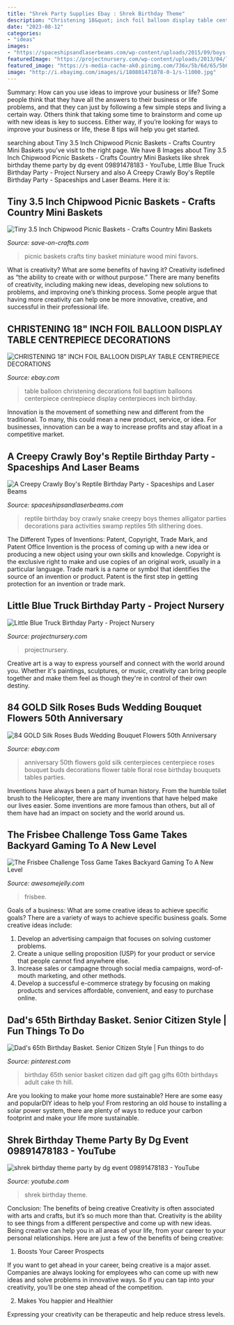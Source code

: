 ```yaml
---
title: "Shrek Party Supplies Ebay : Shrek Birthday Theme"
description: "Christening 18&quot; inch foil balloon display table centrepiece decorations"
date: "2023-08-12"
categories:
- "ideas"
images:
- "https://spaceshipsandlaserbeams.com/wp-content/uploads/2015/09/boys-reptile-birthday-party-ideas.jpg"
featuredImage: "https://projectnursery.com/wp-content/uploads/2013/04/littlebluetruckparty2-1024x983.jpg"
featured_image: "https://s-media-cache-ak0.pinimg.com/736x/5b/6d/65/5b6d65791755975cc4004b2bbccfad85--th-birthday-party-ideas--birthday.jpg"
image: "http://i.ebayimg.com/images/i/180801471078-0-1/s-l1000.jpg"
---
```



Summary: How can you use ideas to improve your business or life?
Some people think that they have all the answers to their business or life problems, and that they can just by following a few simple steps and living a certain way. Others think that taking some time to brainstorm and come up with new ideas is key to success. Either way, if you’re looking for ways to improve your business or life, these 8 tips will help you get started.

	

		
searching about Tiny 3.5 Inch Chipwood Picnic Baskets - Crafts Country Mini Baskets you've visit to the right page. We have 8 Images about Tiny 3.5 Inch Chipwood Picnic Baskets - Crafts Country Mini Baskets like shrek birthday theme party by dg event 09891478183 - YouTube, Little Blue Truck Birthday Party - Project Nursery and also A Creepy Crawly Boy&#039;s Reptile Birthday Party - Spaceships and Laser Beams. Here it is:
		
    
## Tiny 3.5 Inch Chipwood Picnic Baskets - Crafts Country Mini Baskets

<img loading=lazy src="https://d28xhcgddm1buq.cloudfront.net/product-images/picnic-baskets-miniature-3-wood-with-lids-9.jpg" onerror="this.onerror=null;this.src='https://tse4.mm.bing.net/th?id=OIP.u68LuqKTC8kuUDlvkiFG_wHaLF&amp;pid=15.1';" alt="Tiny 3.5 Inch Chipwood Picnic Baskets - Crafts Country Mini Baskets">

_Source: save-on-crafts.com_

>picnic baskets crafts tiny basket miniature wood mini favors. 

	

What is creativity? What are some benefits of having it?
Creativity isdefined as “the ability to create with or without purpose.” There are many benefits of creativity, including making new ideas, developing new solutions to problems, and improving one’s thinking process. Some people argue that having more creativity can help one be more innovative, creative, and successful in their professional life.

    
## CHRISTENING 18&quot; INCH FOIL BALLOON DISPLAY TABLE CENTREPIECE DECORATIONS

<img loading=lazy src="http://i.ebayimg.com/images/i/180801471078-0-1/s-l1000.jpg" onerror="this.onerror=null;this.src='https://tse3.mm.bing.net/th?id=OIP.m1G-eYl5mEOrHFIbtKKkSAHaI0&amp;pid=15.1';" alt="CHRISTENING 18&quot; INCH FOIL BALLOON DISPLAY TABLE CENTREPIECE DECORATIONS">

_Source: ebay.com_

>table balloon christening decorations foil baptism balloons centerpiece centrepiece display centerpieces inch birthday. 

	

Innovation is the movement of something new and different from the traditional. To many, this could mean a new product, service, or idea. For businesses, innovation can be a way to increase profits and stay afloat in a competitive market.

    
## A Creepy Crawly Boy&#039;s Reptile Birthday Party - Spaceships And Laser Beams

<img loading=lazy src="https://spaceshipsandlaserbeams.com/wp-content/uploads/2015/09/boys-reptile-birthday-party-ideas.jpg" onerror="this.onerror=null;this.src='https://tse4.mm.bing.net/th?id=OIP.W1oiApLIc1z9Aq8nz1FQ4gHaLH&amp;pid=15.1';" alt="A Creepy Crawly Boy&#039;s Reptile Birthday Party - Spaceships and Laser Beams">

_Source: spaceshipsandlaserbeams.com_

>reptile birthday boy crawly snake creepy boys themes alligator parties decorations para activities swamp reptiles 5th slithering does. 

	

The Different Types of Inventions: Patent, Copyright, Trade Mark, and Patent Office
Invention is the process of coming up with a new idea or producing a new object using your own skills and knowledge. Copyright is the exclusive right to make and use copies of an original work, usually in a particular language. Trade mark is a name or symbol that identifies the source of an invention or product. Patent is the first step in getting protection for an invention or trade mark.

    
## Little Blue Truck Birthday Party - Project Nursery

<img loading=lazy src="https://projectnursery.com/wp-content/uploads/2013/04/littlebluetruckparty2-1024x983.jpg" onerror="this.onerror=null;this.src='https://tse2.mm.bing.net/th?id=OIP.ypInye2VykZsBkzED-0IJQHaHH&amp;pid=15.1';" alt="Little Blue Truck Birthday Party - Project Nursery">

_Source: projectnursery.com_

>projectnursery. 

	

Creative art is a way to express yourself and connect with the world around you. Whether it's paintings, sculptures, or music, creativity can bring people together and make them feel as though they're in control of their own destiny.

    
## 84 GOLD Silk Roses Buds Wedding Bouquet Flowers 50th Anniversary

<img loading=lazy src="http://i.ebayimg.com/images/i/310359709183-0-1/s-l1000.jpg" onerror="this.onerror=null;this.src='https://tse3.mm.bing.net/th?id=OIP.hS7PnVUkz4utDplrLlYGQQAAAA&amp;pid=15.1';" alt="84 GOLD Silk Roses Buds Wedding Bouquet Flowers 50th Anniversary">

_Source: ebay.com_

>anniversary 50th flowers gold silk centerpieces centerpiece roses bouquet buds decorations flower table floral rose birthday bouquets tables parties. 

	

Inventions have always been a part of human history. From the humble toilet brush to the Helicopter, there are many inventions that have helped make our lives easier. Some inventions are more famous than others, but all of them have had an impact on society and the world around us.

    
## The Frisbee Challenge Toss Game Takes Backyard Gaming To A New Level

<img loading=lazy src="https://awesomejelly.com/wp-content/uploads/2017/04/frisbee-challenge-game.jpg" onerror="this.onerror=null;this.src='https://tse4.mm.bing.net/th?id=OIP.K8LoQL98Ncsl2UFs6MHaswAAAA&amp;pid=15.1';" alt="The Frisbee Challenge Toss Game Takes Backyard Gaming To A New Level">

_Source: awesomejelly.com_

>frisbee. 

	

Goals of a business: What are some creative ideas to achieve specific goals?
There are a variety of ways to achieve specific business goals. Some creative ideas include:
1. Develop an advertising campaign that focuses on solving customer problems.
2. Create a unique selling proposition (USP) for your product or service that people cannot find anywhere else.
3. Increase sales or campagne through social media campaigns, word-of-mouth marketing, and other methods. 
4. Develop a successful e-commerce strategy by focusing on making products and services affordable, convenient, and easy to purchase online.

    
## Dad&#039;s 65th Birthday Basket. Senior Citizen Style | Fun Things To Do

<img loading=lazy src="https://s-media-cache-ak0.pinimg.com/736x/5b/6d/65/5b6d65791755975cc4004b2bbccfad85--th-birthday-party-ideas--birthday.jpg" onerror="this.onerror=null;this.src='https://tse1.mm.bing.net/th?id=OIP.zkwGWcZrfEI4JWqpZHVvGAHaNL&amp;pid=15.1';" alt="Dad&#039;s 65th Birthday Basket. Senior Citizen Style | Fun things to do">

_Source: pinterest.com_

>birthday 65th senior basket citizen dad gift gag gifts 60th birthdays adult cake th hill. 

	

Are you looking to make your home more sustainable? Here are some easy and popularDIY ideas to help you! From restoring an old house to installing a solar power system, there are plenty of ways to reduce your carbon footprint and make your life more sustainable.

    
## Shrek Birthday Theme Party By Dg Event 09891478183 - YouTube

<img loading=lazy src="https://i.ytimg.com/vi/TRt3Px51Sc4/hqdefault.jpg" onerror="this.onerror=null;this.src='https://tse1.mm.bing.net/th?id=OIP.gCZYiiY64NPgA34kFgY5UwHaFj&amp;pid=15.1';" alt="shrek birthday theme party by dg event 09891478183 - YouTube">

_Source: youtube.com_

>shrek birthday theme. 

	

Conclusion: The benefits of being creative
Creativity is often associated with arts and crafts, but it’s so much more than that. Creativity is the ability to see things from a different perspective and come up with new ideas. Being creative can help you in all areas of your life, from your career to your personal relationships.
Here are just a few of the benefits of being creative:

1. Boosts Your Career Prospects

If you want to get ahead in your career, being creative is a major asset. Companies are always looking for employees who can come up with new ideas and solve problems in innovative ways. So if you can tap into your creativity, you’ll be one step ahead of the competition.

2. Makes You happier and Healthier

Expressing your creativity can be therapeutic and help reduce stress levels.

